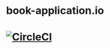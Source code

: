 # book-application.io
# [![CircleCI](https://circleci.com/gh/Owieoghene16/book-application.io/tree/main.svg?style=svg)](https://circleci.com/gh/Owieoghene16/book-application.io/tree/main)
